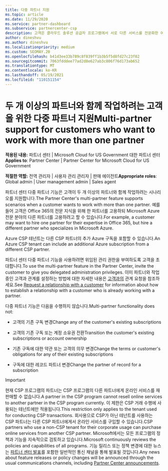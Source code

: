 ```yaml
---
title: 다중 파트너 지원
ms.topic: article
ms.date: 11/29/2020
ms.service: partner-dashboard
ms.subservice: partnercenter-csp
description: 고객은 클라우드 솔루션 공급자 프로그램에서 서로 다른 서비스를 전문화한 여러 파트너와 함께 작업하기를 원할 수 있습니다.
author: dineshvu
ms.author: dineshvu
ms.localizationpriority: medium
ms.custom: SEOMAY.20
ms.openlocfilehash: b41d3ee33b789c8f839ff1b3b5f5d8fd27c23f02
ms.sourcegitcommit: 7063fdddee77ad2d8e627ab3c806f76d173ab652
ms.translationtype: MT
ms.contentlocale: ko-KR
ms.lasthandoff: 05/19/2021
ms.locfileid: "110151154"
---
```

# <a name="multi-partner-support-for-customers-who-want-to-work-with-more-than-one-partner"></a><span data-ttu-id="78ace-103">두 개 이상의 파트너와 함께 작업하려는 고객을 위한 다중 파트너 지원</span><span class="sxs-lookup"><span data-stu-id="78ace-103">Multi-partner support for customers who want to work with more than one partner</span></span>

<span data-ttu-id="78ace-104">**적용된 내용:** 파트너 센터 | Microsoft Cloud for US Government 대한 파트너 센터</span><span class="sxs-lookup"><span data-stu-id="78ace-104">**Applies to**: Partner Center | Partner Center for Microsoft Cloud for US Government</span></span>

<span data-ttu-id="78ace-105">**적절한 역할:** 전역 관리자 | 사용자 관리 관리자 | 판매 에이전트</span><span class="sxs-lookup"><span data-stu-id="78ace-105">**Appropriate roles**: Global admin | User management admin | Sales agent</span></span>

<span data-ttu-id="78ace-106">파트너 센터 다중 파트너 기능은 고객이 두 개 이상의 파트너와 함께 작업하려는 시나리오를 지원합니다.</span><span class="sxs-lookup"><span data-stu-id="78ace-106">The Partner Center's multi-partner feature supports scenarios when a customer wants to work with more than one partner.</span></span> <span data-ttu-id="78ace-107">예를 들어 고객은 Office 365의 전문 지식을 위해 한 파트너를 고용하되 Microsoft Azure 전문 분야의 다른 파트너를 고용하려고 할 수 있습니다.</span><span class="sxs-lookup"><span data-stu-id="78ace-107">For example, a customer may want to hire one partner for their expertise in Office 365, but hire a different partner who specializes in Microsoft Azure.</span></span>

<span data-ttu-id="78ace-108">Azure CSP 테넌트는 다른 CSP 파트너의 추가 Azure 구독을 포함할 수 있습니다.</span><span class="sxs-lookup"><span data-stu-id="78ace-108">An Azure CSP tenant can include an additional Azure subscription from a different CSP partner.</span></span>

<span data-ttu-id="78ace-109">파트너 센터 다중 파트너 기능을 사용하려면 위임된 관리 권한을 부여하도록 고객을 초대합니다.</span><span class="sxs-lookup"><span data-stu-id="78ace-109">To use the multi-partner feature in the Partner Center, invite the customer to give you delegated administration privileges.</span></span> <span data-ttu-id="78ace-110">이미 파트너와 작업 중인 고객과 관계를 설정하는 방법에 대한 자세한 내용은 [고객과의](request-a-relationship-with-a-customer.md) 관계 요청을 참조하세요.</span><span class="sxs-lookup"><span data-stu-id="78ace-110">See [Request a relationship with a customer](request-a-relationship-with-a-customer.md) for information about how to establish a relationship with a customer who is already working with a partner.</span></span>

<span data-ttu-id="78ace-111">다중 파트너 기능은 다음을 수행하지 않습니다.</span><span class="sxs-lookup"><span data-stu-id="78ace-111">Multi-partner functionality does not:</span></span>

- <span data-ttu-id="78ace-112">고객의 기존 구독 변경</span><span class="sxs-lookup"><span data-stu-id="78ace-112">Change any of the customer's existing subscriptions</span></span>

- <span data-ttu-id="78ace-113">고객의 기존 구독 또는 계정 소유권 전환</span><span class="sxs-lookup"><span data-stu-id="78ace-113">Transition the customer's existing subscriptions or account ownership</span></span>

- <span data-ttu-id="78ace-114">기존 구독에 대한 약관 또는 고객의 의무 변경</span><span class="sxs-lookup"><span data-stu-id="78ace-114">Change the terms or customer's obligations for any of their existing subscriptions</span></span>

- <span data-ttu-id="78ace-115">구독에 대한 레코드 파트너 변경</span><span class="sxs-lookup"><span data-stu-id="78ace-115">Change the partner of record for a subscription</span></span>

> [!IMPORTANT]  
> <span data-ttu-id="78ace-116">현재 CSP 프로그램의 파트너는 CSP 프로그램의 다른 파트너에게 온라인 서비스를 재판매할 수 없습니다.</span><span class="sxs-lookup"><span data-stu-id="78ace-116">A partner in the CSP program cannot resell online services to another partner in the CSP program currently.</span></span> <span data-ttu-id="78ace-117">이 제한은 CSP 거래 수행에 사용되는 테넌트에만 적용됩니다.</span><span class="sxs-lookup"><span data-stu-id="78ace-117">This restriction only applies to the tenant used for conducting CSP transactions.</span></span> <span data-ttu-id="78ace-118">회사용으로 CSP가 아닌 테넌트를 사용하는 CSP 파트너는 다른 CSP 파트너에게서 온라인 서비스를 구입할 수 있습니다.</span><span class="sxs-lookup"><span data-stu-id="78ace-118">CSP partners who use a non-CSP tenant for their corporate usage can purchase online services from another CSP partner.</span></span> <span data-ttu-id="78ace-119">Microsoft에서는 모든 프로그램의 정책과 기능을 지속적으로 검토하고 있습니다.</span><span class="sxs-lookup"><span data-stu-id="78ace-119">Microsoft continuously reviews the policies and capabilities of all programs.</span></span> <span data-ttu-id="78ace-120">기능 릴리스 또는 정책 변경에 대한 뉴스는 [파트너 센터 발표](announcements/index.md)를 포함한 일반적인 통신 채널을 통해 발표될 것입니다.</span><span class="sxs-lookup"><span data-stu-id="78ace-120">Any news about feature releases or policy changes will be announced through the usual communications channels, including [Partner Center announcements](announcements/index.md).</span></span>
